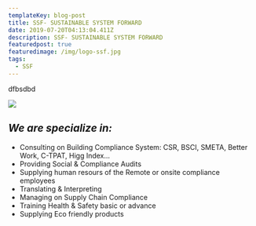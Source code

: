 ```yaml
---
templateKey: blog-post
title: SSF- SUSTAINABLE SYSTEM FORWARD
date: 2019-07-20T04:13:04.411Z
description: SSF- SUSTAINABLE SYSTEM FORWARD
featuredpost: true
featuredimage: /img/logo-ssf.jpg
tags:
  - SSF
---
```

dfbsdbd

![](/img/logo-ssf.jpg)

## _We are specialize in:_

* Consulting on Building Compliance System: CSR, BSCI, SMETA, Better Work, C-TPAT, Higg Index...
* Providing Social & Compliance Audits
* Supplying human resours of the Remote or onsite compliance employees
* Translating & Interpreting
* Managing on Supply Chain Compliance
* Training Health & Safety basic or advance
* Supplying Eco friendly products
